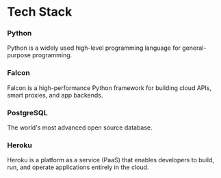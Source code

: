 <H1> Tech Stack </H1>




<H3> Python </H3>

Python is a widely used high-level programming language for general-purpose programming.

<H3> Falcon </H3>
Falcon is a high-performance Python framework for building cloud APIs, smart proxies, and app backends.


<H3> PostgreSQL </H3>

The world's most advanced open source database.

<H3> Heroku </H3>

Heroku is a platform as a service (PaaS) that enables developers to build, run, and operate applications entirely in the cloud.

